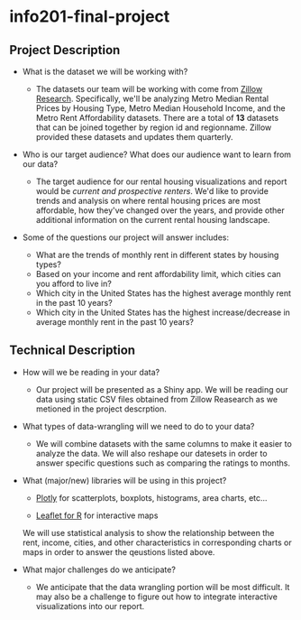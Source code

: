# info201-final-project
## Project Description
- What is the dataset we will be working with?

  + The datasets our team will be working with come from [Zillow Research](https://www.zillow.com/research/data/). Specifically, we'll be analyzing Metro Median Rental Prices by Housing Type, Metro Median Household Income, and the Metro Rent Affordability datasets. There are a total of **13** datasets that can be joined together by region id and regionname. Zillow provided these datasets and updates them quarterly.  

- Who is our target audience? What does our audience want to learn from our data? 

  + The target audience for our rental housing visualizations and report would be *current and prospective renters*. We'd like to provide trends and analysis on where rental housing prices are most affordable, how they've changed over the years, and provide other additional information on the current rental housing landscape. 
  
- Some of the questions our project will answer includes:

    + What are the trends of monthly rent in different states by housing types?
    + Based on your income and rent affordability limit, which cities can you afford to live in?
    + Which city in the United States has the highest average monthly rent in the past 10 years?
    + Which city in the United States has the highest increase/decrease in average monthly rent in the past 10 years?
  
## Technical Description
- How will we be reading in your data?

  + Our project will be presented as a Shiny app. We will be reading our data using static CSV files obtained from Zillow Reasearch as we metioned in the project descrption.

- What types of data-wrangling will we need to do to your data?
 
  + We will combine datasets with the same columns to make it easier to analyze the data. We will also reshape our datesets in order to answer specific questions such as comparing the ratings to months.
  
- What (major/new) libraries will be using in this project?
  
  + [Plotly](https://plot.ly/ggplot2/) for scatterplots, boxplots, histograms, area charts, etc...
     
  + [Leaflet for R](https://rstudio.github.io/leaflet/) for interactive maps

  We will use statistical analysis to show the relationship between the rent, income, cities, and other characteristics in corresponding charts or maps in order to answer the qeustions listed above.
  
- What major challenges do we anticipate?

  + We anticipate that the data wrangling portion will be most difficult. It may also be a challenge to figure out how to integrate interactive visualizations into our report. 
